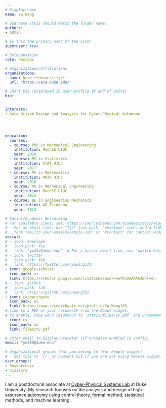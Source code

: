 ```yaml
---
# Display name
name: Yu Wang

# Username (this should match the folder name)
authors:
- admin

# Is this the primary user of the site?
superuser: true

# Role/position
role: Postdoc

# Organizations/Affiliations
organizations:
- name: Duke **University**
  url: "https://ece.duke.edu/"

# Short bio (displayed in user profile at end of posts)
bio: 


interests:
- Data-Driven Design and Analysis for Cyber-Physical Autonomy




education:
  courses:
  - course: PhD in Mechanical Engineering
    institution: MechSE UIUC
    year: 2018
  - course: MS in Statistics
    institution: STAT UIUC
    year: 2017
  - course: MS in Mathematics
    institution: MATH UIUC
    year: 2016
  - course: MS in Mechanical Engineering
    institution: MechSE UIUC
    year: 2014
  - course: BE in Engineering Mechanics
    institution: AE Tsinghua
    year: 2012

# Social/Academic Networking
# For available icons, see: https://sourcethemes.com/academic/docs/widgets/#icons
#   For an email link, use "fas" icon pack, "envelope" icon, and a link in the
#   form "mailto:your-email@example.com" or "#contact" for contact widget.
social:
# - icon: envelope
#   icon_pack: fas
#   link: 'yw354@duke.edu'  # For a direct email link, use "mailto:test@example.org".
# - icon: twitter
#   icon_pack: fab
#   link: https://twitter.com/yuwang531
- icon: google-scholar
  icon_pack: ai
  link: https://scholar.google.com/citations?user=vwYRxDoAAAAJ&hl=en
# - icon: github
#   icon_pack: fab
#   link: https://github.com/yuwang531
- icon: researchgate
  icon_pack: ai
  link: https://www.researchgate.net/profile/Yu_Wang109
# Link to a PDF of your resume/CV from the About widget.
# To enable, copy your resume/CV to `static/files/cv.pdf` and uncomment the lines below.  
- icon: cv
  icon_pack: ai
  link: files/cv.pdf

# Enter email to display Gravatar (if Gravatar enabled in Config)
email: "yw354@duke.edu"
  
# Organizational groups that you belong to (for People widget)
#   Set this to `[]` or comment out if you are not using People widget.  
user_groups:
- Researchers
- Visitors
---
```


I am a postdoctoral associate at [Cyber-Physical Systems Lab](https://cpsl.pratt.duke.edu/) at Duke University. My research focuses on the analysis and design of high-assurance autonomy using control theory, formal method, statistical methods, and machine learning. 

<!-- <span style="color:#f76497">
I am on the academic job market this year!
</span> -->

